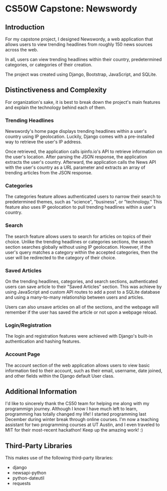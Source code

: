 # CS50W Capstone: Newswordy

## Introduction
For my capstone project, I designed Newswordy, a web application that allows users to view trending headlines from roughly 150 news sources across the web. 

In all, users can view trending headlines within their country, predetermined categories, or categories of their creation. 

The project was created using Django, Bootstrap, JavaScript, and SQLite. 


## Distinctiveness and Complexity
For organization's sake, it is best to break down the project's main features and explain the technology behind each of them. 

### Trending Headlines
Newswordy's home page displays trending headlines within a user's country using IP geolocation. Luckily, Django comes with a pre-installed way to retrieve the user's IP address. 

Once retrieved, the application calls ipinfo.io's API to retrieve information on the user's location. After parsing the JSON response, the application extracts the user's country. Afterward, the application calls the News API with the user's country as a URL parameter and extracts an array of trending articles from the JSON response. 

### Categories
The categories feature allows authenticated users to narrow their search to predetermined themes, such as "science", "business", or "technology." This feature also uses IP geolocation to pull trending headlines within a user's country. 

### Search
The search feature allows users to search for articles on topics of their choice. Unlike the trending headlines or categories sections, the search section searches globally without using IP geolocation. However, if the user's query matches a category within the accepted categories, then the user will be redirected to the category of their choice.

### Saved Articles
On the trending headlines, categories, and search sections, authenticated users can save article to their "Saved Articles" section. This was achieve by using JavaScript and custom API routes to add a post to a SQLite database and using a many-to-many relationship between users and articles. 

Users can also unsave articles on all of the sections, and the webpage will remember if the user has saved the article or not upon a webpage reload. 

### Login/Registration
The login and registration features were achieved with Django's built-in authentication and hashing features. 

### Account Page
The account section of the web application allows users to view basic information tied to their account, such as their email, username, date joined, and other fields within the Django default User class. 

## Additional Information
I'd like to sincerely thank the CS50 team for helping me along with my programmign journey. Although I know I have much left to learn, programming has totally changed my life! I started programming last December during winter break through online courses. I'm now a teaching assistant for two programming courses at UT Austin, and I even traveled to MIT for their most-recent hackathon! Keep up the amazing work! :)

## Third-Party Libraries
This makes use of the following third-party libraries:
- django
- newsapi-python
- python-dateutil
- requests